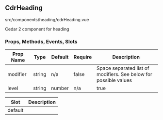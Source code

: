 ## CdrHeading


src/components/heading/cdrHeading.vue


Cedar 2 component for heading

### Props, Methods, Events, Slots

Prop Name | Type | Default | Require | Description
--- | --- | --- | --- | ---
modifier | string | n/a | false | Space separated list of modifiers. See below for possible values
level | string|number | n/a | true | Heading level -- 1 = h1, 2 = h2, etc.

Slot | Description
--- | ---
default | 
